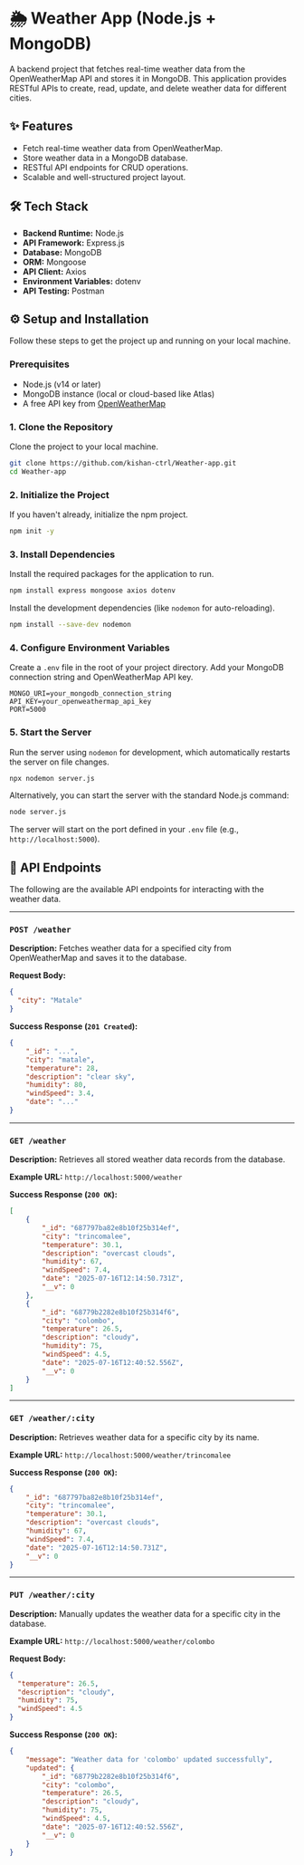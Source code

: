 # 🌦️ Weather App (Node.js + MongoDB)

A backend project that fetches real-time weather data from the OpenWeatherMap API and stores it in MongoDB. This application provides RESTful APIs to create, read, update, and delete weather data for different cities.

## ✨ Features

-   Fetch real-time weather data from OpenWeatherMap.
-   Store weather data in a MongoDB database.
-   RESTful API endpoints for CRUD operations.
-   Scalable and well-structured project layout.

## 🛠️ Tech Stack

-   **Backend Runtime:** Node.js
-   **API Framework:** Express.js
-   **Database:** MongoDB
-   **ORM:** Mongoose
-   **API Client:** Axios
-   **Environment Variables:** dotenv
-   **API Testing:** Postman

## ⚙️ Setup and Installation

Follow these steps to get the project up and running on your local machine.

### Prerequisites

-   Node.js (v14 or later)
-   MongoDB instance (local or cloud-based like Atlas)
-   A free API key from [OpenWeatherMap](https://openweathermap.org/api)

### 1. Clone the Repository

Clone the project to your local machine.

```bash
git clone https://github.com/kishan-ctrl/Weather-app.git
cd Weather-app
```

### 2. Initialize the Project

If you haven't already, initialize the npm project.

```bash
npm init -y
```

### 3. Install Dependencies

Install the required packages for the application to run.

```bash
npm install express mongoose axios dotenv
```

Install the development dependencies (like `nodemon` for auto-reloading).

```bash
npm install --save-dev nodemon
```

### 4. Configure Environment Variables

Create a `.env` file in the root of your project directory. Add your MongoDB connection string and OpenWeatherMap API key.

```env
MONGO_URI=your_mongodb_connection_string
API_KEY=your_openweathermap_api_key
PORT=5000
```

### 5. Start the Server

Run the server using `nodemon` for development, which automatically restarts the server on file changes.

```bash
npx nodemon server.js
```

Alternatively, you can start the server with the standard Node.js command:

```bash
node server.js
```

The server will start on the port defined in your `.env` file (e.g., `http://localhost:5000`).

## 🚀 API Endpoints

The following are the available API endpoints for interacting with the weather data.

---

### `POST /weather`

**Description:** Fetches weather data for a specified city from OpenWeatherMap and saves it to the database.

**Request Body:**

```json
{
  "city": "Matale"
}
```

**Success Response (`201 Created`):**

```json
{
    "_id": "...",
    "city": "matale",
    "temperature": 28,
    "description": "clear sky",
    "humidity": 80,
    "windSpeed": 3.4,
    "date": "..."
}
```

---

### `GET /weather`

**Description:** Retrieves all stored weather data records from the database.

**Example URL:** `http://localhost:5000/weather`

**Success Response (`200 OK`):**

```json
[
    {
        "_id": "687797ba82e8b10f25b314ef",
        "city": "trincomalee",
        "temperature": 30.1,
        "description": "overcast clouds",
        "humidity": 67,
        "windSpeed": 7.4,
        "date": "2025-07-16T12:14:50.731Z",
        "__v": 0
    },
    {
        "_id": "68779b2282e8b10f25b314f6",
        "city": "colombo",
        "temperature": 26.5,
        "description": "cloudy",
        "humidity": 75,
        "windSpeed": 4.5,
        "date": "2025-07-16T12:40:52.556Z",
        "__v": 0
    }
]
```

---

### `GET /weather/:city`

**Description:** Retrieves weather data for a specific city by its name.

**Example URL:** `http://localhost:5000/weather/trincomalee`

**Success Response (`200 OK`):**

```json
{
    "_id": "687797ba82e8b10f25b314ef",
    "city": "trincomalee",
    "temperature": 30.1,
    "description": "overcast clouds",
    "humidity": 67,
    "windSpeed": 7.4,
    "date": "2025-07-16T12:14:50.731Z",
    "__v": 0
}
```

---

### `PUT /weather/:city`

**Description:** Manually updates the weather data for a specific city in the database.

**Example URL:** `http://localhost:5000/weather/colombo`

**Request Body:**

```json
{
  "temperature": 26.5,
  "description": "cloudy",
  "humidity": 75,
  "windSpeed": 4.5
}
```

**Success Response (`200 OK`):**

```json
{
    "message": "Weather data for 'colombo' updated successfully",
    "updated": {
        "_id": "68779b2282e8b10f25b314f6",
        "city": "colombo",
        "temperature": 26.5,
        "description": "cloudy",
        "humidity": 75,
        "windSpeed": 4.5,
        "date": "2025-07-16T12:40:52.556Z",
        "__v": 0
    }
}
```
